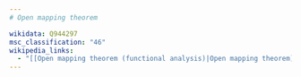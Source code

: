 ```yaml
---
# Open mapping theorem

wikidata: Q944297
msc_classification: "46"
wikipedia_links:
  - "[[Open mapping theorem (functional analysis)|Open mapping theorem]]"
---
```

